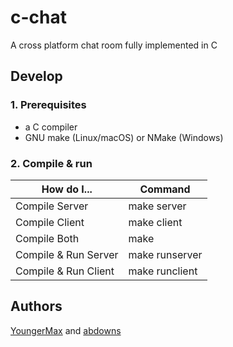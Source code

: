 # c-chat
A cross platform chat room fully implemented in C

## Develop

### 1. Prerequisites

- a C compiler
- GNU make (Linux/macOS) or NMake (Windows)


### 2. Compile & run

|      How do I...     | Command        |
|----------------------|----------------|
| Compile Server       | make server    |
| Compile Client       | make client    |
| Compile Both         | make           |
| Compile & Run Server | make runserver |
| Compile & Run Client | make runclient |


## Authors
[YoungerMax](https://github.com/youngermax) and [abdowns](https://github.com/abdowns)
